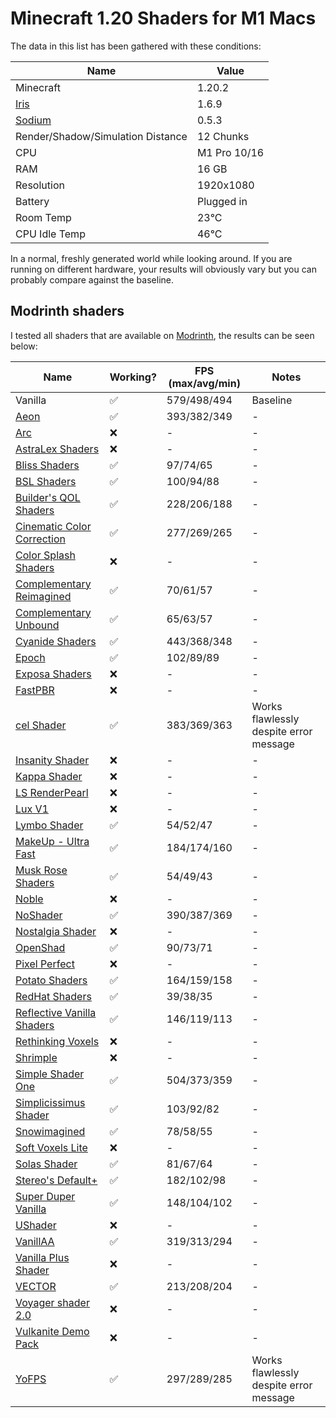# Minecraft 1.20 Shaders for M1 Macs

The data in this list has been gathered with these conditions:

| Name | Value |
| --- | --- |
| Minecraft | 1.20.2 |
| [Iris](https://modrinth.com/mod/iris) | 1.6.9 |
| [Sodium](https://modrinth.com/mod/sodium) | 0.5.3 |
| Render/Shadow/Simulation Distance | 12 Chunks |
| CPU | M1 Pro 10/16 |
| RAM | 16 GB |
| Resolution | 1920x1080 |
| Battery | Plugged in |
| Room Temp | 23°C |
| CPU Idle Temp | 46°C |

In a normal, freshly generated world while looking around.
If you are running on different hardware, your results will obviously vary but you can probably compare against the baseline.

## Modrinth shaders

I tested all shaders that are available on [Modrinth](https://modrinth.com/shaders), the results can be seen below:

| Name | Working? | FPS (max/avg/min) | Notes |
| --- | --- | --- | --- |
| Vanilla | ✅ | 579/498/494 | Baseline |
| [Aeon](https://modrinth.com/shader/aeon) | ✅ | 393/382/349 | - |
| [Arc](https://modrinth.com/shader/arc-shader) | ❌ | - | - |
| [AstraLex Shaders](https://modrinth.com/shader/astralex) | ❌ | - | - |
| [Bliss Shaders](https://modrinth.com/shader/bliss-shader) | ✅ | 97/74/65 | - |
| [BSL Shaders](https://modrinth.com/shader/bsl-shaders) | ✅ | 100/94/88 | - |
| [Builder's QOL Shaders](https://modrinth.com/shader/builders-qol-shaders) | ✅ | 228/206/188 | - |
| [Cinematic Color Correction](https://modrinth.com/shader/cinematic-color-correction) | ✅ | 277/269/265 | - |
| [Color Splash Shaders](https://modrinth.com/shader/colorsplash) | ❌ | - | - |
| [Complementary Reimagined](https://modrinth.com/shader/complementary-reimagined) | ✅ | 70/61/57 | - |
| [Complementary Unbound](https://modrinth.com/shader/complementary-unbound) | ✅ | 65/63/57 | - |
| [Cyanide Shaders](https://modrinth.com/shader/cyanide-shaders) | ✅ | 443/368/348 | - |
| [Epoch](https://modrinth.com/shader/epoch) | ✅ | 102/89/89 | - |
| [Exposa Shaders](https://modrinth.com/shader/exposa-shaders) | ❌ | - | - |
| [FastPBR](https://modrinth.com/shader/fastpbr) | ❌ | - | - |
| [cel Shader](https://modrinth.com/shader/cel-shader) | ✅ | 383/369/363 | Works flawlessly despite error message |
| [Insanity Shader](https://modrinth.com/shader/insanity-shader) | ❌ | - | - |
| [Kappa Shader](https://modrinth.com/shader/kappa-shader) | ❌ | - | - |
| [LS RenderPearl](https://modrinth.com/shader/ls-renderpearl) | ❌ | - | - |
| [Lux V1](https://modrinth.com/shader/lux-v1) | ❌ | - | - |
| [Lymbo Shader](https://modrinth.com/shader/lymboshader) | ✅ | 54/52/47 | - |
| [MakeUp - Ultra Fast](https://modrinth.com/shader/makeup-ultra-fast-shaders) | ✅ | 184/174/160 | - |
| [Musk Rose Shaders](https://modrinth.com/shader/musk-rose-shaders) | ✅ | 54/49/43 | - |
| [Noble](https://modrinth.com/shader/noble) | ❌ | - | - |
| [NoShader](https://modrinth.com/shader/noshader) | ✅ | 390/387/369 | - |
| [Nostalgia Shader](https://modrinth.com/shader/nostalgia-shader) | ❌ | - | - |
| [OpenShad](https://modrinth.com/shader/openshad) | ✅ | 90/73/71 | - |
| [Pixel Perfect](https://modrinth.com/shader/pixel-perfect) | ❌ | - | - |
| [Potato Shaders](https://modrinth.com/shader/potato-shaders) | ✅ | 164/159/158 | - |
| [RedHat Shaders](https://modrinth.com/shader/redhat-shaders) | ✅ | 39/38/35 | - |
| [Reflective Vanilla Shaders](https://modrinth.com/shader/reflective-vanilla-shaders) | ✅ | 146/119/113 | - |
| [Rethinking Voxels](https://modrinth.com/shader/rethinking-voxels) | ❌ | - | - |
| [Shrimple](https://modrinth.com/shader/shrimple) | ❌ | - | - |
| [Simple Shader One](https://modrinth.com/shader/simple-shader-one) | ✅ | 504/373/359 | - |
| [Simplicissimus Shader](https://modrinth.com/shader/simplicissimus) | ✅ | 103/92/82 | - |
| [Snowimagined](https://modrinth.com/shader/snowimagined) | ✅ | 78/58/55 | - |
| [Soft Voxels Lite](https://modrinth.com/shader/soft-voxels-lite) | ❌ | - | - |
| [Solas Shader](https://modrinth.com/shader/solas-shader) | ✅ | 81/67/64 | - |
| [Stereo's Default+](https://modrinth.com/shader/stereos-default+) | ✅ | 182/102/98 | - |
| [Super Duper Vanilla](https://modrinth.com/shader/super-duper-vanilla) | ✅ | 148/104/102 | - |
| [UShader](https://modrinth.com/shader/ushader) | ❌ | - | - |
| [VanillAA](https://modrinth.com/shader/vanillaa) | ✅ | 319/313/294 | - |
| [Vanilla Plus Shader](https://modrinth.com/shader/vanilla-plus-shader) | ❌ | - | - |
| [VECTOR](https://modrinth.com/shader/vector) | ✅ | 213/208/204 | - |
| [Voyager shader 2.0](https://modrinth.com/shader/voyager-shader-2.0) | ❌ | - | - |
| [Vulkanite Demo Pack](https://modrinth.com/shader/vulkanite-demo-pack) | ❌ | - | - |
| [YoFPS](https://modrinth.com/shader/yofps) | ✅ | 297/289/285 | Works flawlessly despite error message |